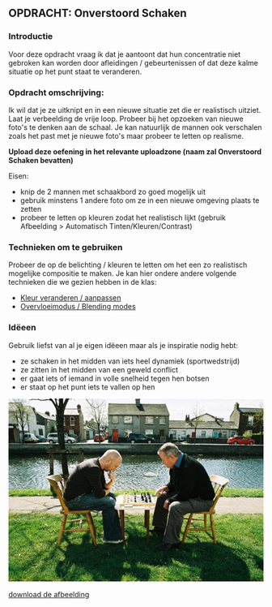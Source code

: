 ## OPDRACHT: Onverstoord Schaken

### Introductie

Voor deze opdracht vraag ik dat je aantoont dat hun concentratie niet gebroken kan worden door afleidingen / gebeurtenissen of dat deze kalme situatie op het punt staat te veranderen. 

### Opdracht omschrijving:

Ik wil dat je ze uitknipt en in een nieuwe situatie zet die er realistisch uitziet. Laat je verbeelding de vrije loop. Probeer bij het opzoeken van nieuwe foto's te denken aan de schaal. Je kan natuurlijk de mannen ook verschalen zoals het past met je nieuwe foto's maar probeer te letten op realisme.

**Upload deze oefening in het relevante uploadzone (naam zal Onverstoord Schaken bevatten)**

Eisen:

- knip de 2 mannen met schaakbord zo goed mogelijk uit
- gebruik minstens 1 andere foto om ze in een nieuwe omgeving plaats te zetten
- probeer te letten op kleuren zodat het realistisch lijkt (gebruik Afbeelding > Automatisch Tinten/Kleuren/Contrast)

### Technieken om te gebruiken

Probeer de op de belichting / kleuren te letten om het een zo realistisch mogelijke compositie te maken.
Je kan hier ondere andere volgende technieken die we gezien hebben in de klas:

- [Kleur veranderen / aanpassen](https://goldflow.github.io/photoshop-courses/les4/#1-verkleuren)
- [Overvloeimodus / Blending modes](https://goldflow.github.io/photoshop-courses/les1/#4-overvloeimodus-blending-mode)

### Idëeen
Gebruik liefst van al je eigen idëeen maar als je inspiratie nodig hebt:

- ze schaken in het midden van iets heel dynamiek (sportwedstrijd)
- ze zitten in het midden van een geweld conflict
- er gaat iets of iemand in volle snelheid tegen hen botsen
- er staat op het punt iets te vallen op hen

![](chess-park-focus/chess_park.jpg)

[download de afbeelding](chess-park-focus/chess_park.jpg)